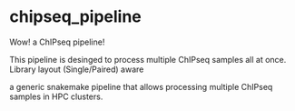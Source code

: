 # chipseq_pipeline
Wow! a ChIPseq pipeline!

This pipeline is desinged to process multiple ChIPseq samples all at once. Library layout (Single/Paired) aware 


 a generic snakemake pipeline that allows processing multiple ChIPseq samples in HPC clusters. 

